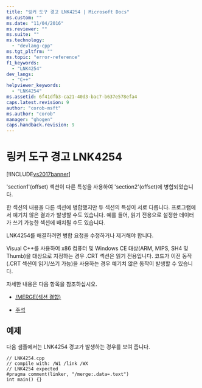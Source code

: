 ```yaml
---
title: "링커 도구 경고 LNK4254 | Microsoft Docs"
ms.custom: ""
ms.date: "11/04/2016"
ms.reviewer: ""
ms.suite: ""
ms.technology: 
  - "devlang-cpp"
ms.tgt_pltfrm: ""
ms.topic: "error-reference"
f1_keywords: 
  - "LNK4254"
dev_langs: 
  - "C++"
helpviewer_keywords: 
  - "LNK4254"
ms.assetid: 6f41dfb3-ca21-40d3-bac7-b637e578efa4
caps.latest.revision: 9
author: "corob-msft"
ms.author: "corob"
manager: "ghogen"
caps.handback.revision: 9
---
```

# 링커 도구 경고 LNK4254
[!INCLUDE[vs2017banner](../../assembler/inline/includes/vs2017banner.md)]

'section1'\(offset\) 섹션이 다른 특성을 사용하여 'section2'\(offset\)에 병합되었습니다.  
  
 한 섹션의 내용을 다른 섹션에 병합했지만 두 섹션의 특성이 서로 다릅니다.  프로그램에서 예기치 않은 결과가 발생할 수도 있습니다.  예를 들어, 읽기 전용으로 설정한 데이터가 쓰기 가능한 섹션에 배치될 수도 있습니다.  
  
 LNK4254를 해결하려면 병합 요청을 수정하거나 제거해야 합니다.  
  
 Visual C\+\+를 사용하여 x86 컴퓨터 및 Windows CE 대상\(ARM, MIPS, SH4 및 Thumb\)을 대상으로 지정하는 경우 .CRT 섹션은 읽기 전용입니다.  코드가 이전 동작\(.CRT 섹션이 읽기\/쓰기 가능\)을 사용하는 경우 예기치 않은 동작이 발생할 수 있습니다.  
  
 자세한 내용은 다음 항목을 참조하십시오.  
  
-   [\/MERGE\(섹션 결합\)](../../build/reference/merge-combine-sections.md)  
  
-   [주석](../../preprocessor/comment-c-cpp.md)  
  
## 예제  
 다음 샘플에서는 LNK4254 경고가 발생하는 경우를 보여 줍니다.  
  
```  
// LNK4254.cpp  
// compile with: /W1 /link /WX  
// LNK4254 expected  
#pragma comment(linker, "/merge:.data=.text")  
int main() {}  
```